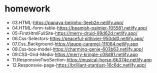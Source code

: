 # homework
+ 03.HTML-https://papaya-beijinho-3eeb2e.netlify.app/
+ 04.HTML-form-table-https://beamish-palmier-105581.netlify.app/
+ 05-FirstHtmlFullSite-https://merry-druid-99d62d.netlify.app/
+ 06.Css-Selectors-https://peaceful-pithivier-950dd0.netlify.app/
+ 07.Css_Background-https://taupe-caramel-11f064.netlify.app
+ 08.Css-box-model-https://charming-genie-603b63.netlify.app/
+ 09.CSS-Grid-Media-https://merry-kringle-c08d81.netlify.app
+ 11.ResponsiveTwoSection-https://musical-horse-6b374e.netlify.app
+ 12.Responsvie-page-https://brilliant-stardust-16c6dc.netlify.app/
